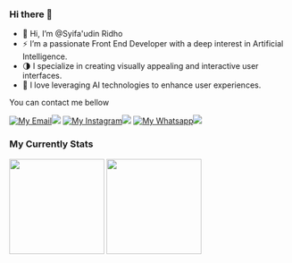 ### Hi there 👋

- 👋 Hi, I’m @Syifa'udin Ridho
- ⚡ I’m a passionate Front End Developer with a deep interest in Artificial Intelligence.
- 🌗 I specialize in creating visually appealing and interactive user interfaces.
- 🧡 I love leveraging AI technologies to enhance user experiences.

You can contact me bellow

[![My Email](https://img.shields.io/badge/-white?style=for-the-badge&logo=gmail&logoColor=red)![](https://img.shields.io/badge/Gmail-red?style=for-the-badge)](mailto:ridho@signtis.com)
[![My Instagram](https://img.shields.io/badge/-white?style=for-the-badge&logo=instagram&logoColor=ff3050)![](https://img.shields.io/badge/Instagram-ff3251?style=for-the-badge)](https://www.instagram.com/syifaudinridho)
[![My Whatsapp](https://img.shields.io/badge/-white?style=for-the-badge&logo=whatsapp&logoColor=success)![](https://img.shields.io/badge/Whatsapp-success?style=for-the-badge)](https://wa.me/6289618587792)

### My Currently Stats
<div class="badge">
  <img src="https://github-readme-stats.vercel.app/api?username=SyifaudinRidho&show_icons=true&theme=tokyonight&hide_border=true" height="170px"/>
  <img src="https://github-readme-stats.vercel.app/api/top-langs/?username=SyifaudinRidho&layout=compact&theme=tokyonight&hide_border=true" height="170px"/>
</div>
